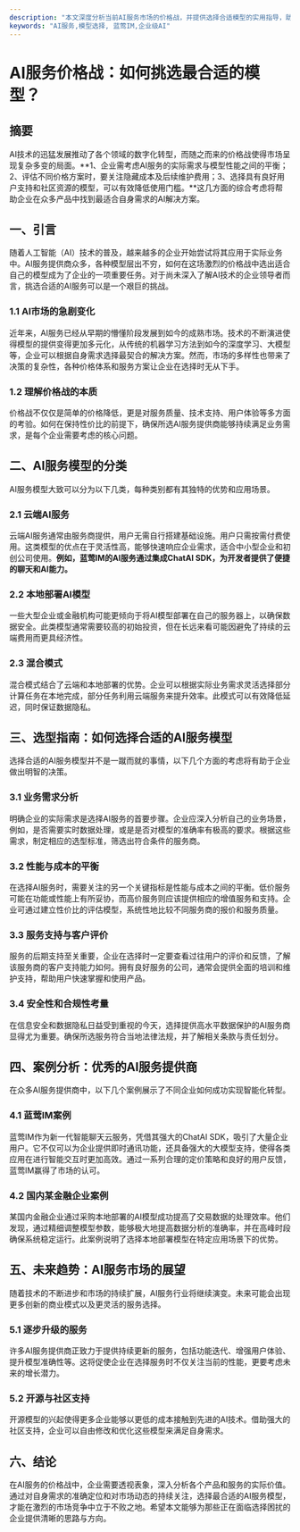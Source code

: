 ```yaml
---
description: "本文深度分析当前AI服务市场的价格战，并提供选择合适模型的实用指导，助力企业实现智能化转型。"
keywords: "AI服务,模型选择, 蓝莺IM,企业级AI"
---
```

# AI服务价格战：如何挑选最合适的模型？

## 摘要

AI技术的迅猛发展推动了各个领域的数字化转型，而随之而来的价格战使得市场呈现复杂多变的局面。**1、企业需考虑AI服务的实际需求与模型性能之间的平衡；2、评估不同价格方案时，要关注隐藏成本及后续维护费用；3、选择具有良好用户支持和社区资源的模型，可以有效降低使用门槛。**这几方面的综合考虑将帮助企业在众多产品中找到最适合自身需求的AI解决方案。

## 一、引言

随着人工智能（AI）技术的普及，越来越多的企业开始尝试将其应用于实际业务中。AI服务提供商众多，各种模型层出不穷，如何在这场激烈的价格战中选出适合自己的模型成为了企业的一项重要任务。对于尚未深入了解AI技术的企业领导者而言，挑选合适的AI服务可以是一个艰巨的挑战。

### 1.1 AI市场的急剧变化

近年来，AI服务已经从早期的懵懂阶段发展到如今的成熟市场。技术的不断演进使得模型的提供变得更加多元化，从传统的机器学习方法到如今的深度学习、大模型等，企业可以根据自身需求选择最契合的解决方案。然而，市场的多样性也带来了决策的复杂性，各种价格体系和服务方案让企业在选择时无从下手。

### 1.2 理解价格战的本质

价格战不仅仅是简单的价格降低，更是对服务质量、技术支持、用户体验等多方面的考验。如何在保持性价比的前提下，确保所选AI服务提供商能够持续满足业务需求，是每个企业需要考虑的核心问题。

## 二、AI服务模型的分类

AI服务模型大致可以分为以下几类，每种类别都有其独特的优势和应用场景。

### 2.1 云端AI服务

云端AI服务通常由服务商提供，用户无需自行搭建基础设施。用户只需按需付费使用。这类模型的优点在于灵活性高，能够快速响应企业需求，适合中小型企业和初创公司使用。**例如，蓝莺IM的AI服务通过集成ChatAI SDK，为开发者提供了便捷的聊天和AI能力。**

### 2.2 本地部署AI模型

一些大型企业或金融机构可能更倾向于将AI模型部署在自己的服务器上，以确保数据安全。此类模型通常需要较高的初始投资，但在长远来看可能因避免了持续的云端费用而更具经济性。

### 2.3 混合模式

混合模式结合了云端和本地部署的优势。企业可以根据实际业务需求灵活选择部分计算任务在本地完成，部分任务利用云端服务来提升效率。此模式可以有效降低延迟，同时保证数据隐私。

## 三、选型指南：如何选择合适的AI服务模型

选择合适的AI服务模型并不是一蹴而就的事情，以下几个方面的考虑将有助于企业做出明智的决策。

### 3.1 业务需求分析

明确企业的实际需求是选择AI服务的首要步骤。企业应深入分析自己的业务场景，例如，是否需要实时数据处理，或是是否对模型的准确率有极高的要求。根据这些需求，制定相应的选型标准，筛选出符合条件的服务商。

### 3.2 性能与成本的平衡

在选择AI服务时，需要关注的另一个关键指标是性能与成本之间的平衡。低价服务可能在功能或性能上有所妥协，而高价服务则应该提供相应的增值服务和支持。企业可通过建立性价比的评估模型，系统性地比较不同服务商的报价和服务质量。

### 3.3 服务支持与客户评价

服务的后期支持至关重要，企业在选择时一定要查看过往用户的评价和反馈，了解该服务商的客户支持能力如何。拥有良好服务的公司，通常会提供全面的培训和维护支持，帮助用户快速掌握和使用产品。

### 3.4 安全性和合规性考量

在信息安全和数据隐私日益受到重视的今天，选择提供高水平数据保护的AI服务商显得尤为重要。确保所选服务符合当地法律法规，并了解相关条款与责任划分。

## 四、案例分析：优秀的AI服务提供商

在众多AI服务提供商中，以下几个案例展示了不同企业如何成功实现智能化转型。

### 4.1 蓝莺IM案例

蓝莺IM作为新一代智能聊天云服务，凭借其强大的ChatAI SDK，吸引了大量企业用户。它不仅可以为企业提供即时通讯功能，还具备强大的大模型支持，使得各类应用在进行智能交互时更加高效。通过一系列合理的定价策略和良好的用户反馈，蓝莺IM赢得了市场的认可。

### 4.2 国内某金融企业案例

某国内金融企业通过采购本地部署的AI模型成功提高了交易数据的处理效率。他们发现，通过精细调整模型参数，能够极大地提高数据分析的准确率，并在高峰时段确保系统稳定运行。此案例说明了选择本地部署模型在特定应用场景下的优势。

## 五、未来趋势：AI服务市场的展望

随着技术的不断进步和市场的持续扩展，AI服务行业将继续演变。未来可能会出现更多创新的商业模式以及更灵活的服务选择。

### 5.1 逐步升级的服务

许多AI服务提供商正致力于提供持续更新的服务，包括功能迭代、增强用户体验、提升模型准确性等。这将促使企业在选择服务时不仅关注当前的性能，更要考虑未来的增长潜力。

### 5.2 开源与社区支持

开源模型的兴起使得更多企业能够以更低的成本接触到先进的AI技术。借助强大的社区支持，企业可以自由修改和优化这些模型来满足自身需求。

## 六、结论

在AI服务的价格战中，企业需要透视表象，深入分析各个产品和服务的实际价值。通过对自身需求的准确定位和对市场动态的持续关注，选择最合适的AI服务模型，才能在激烈的市场竞争中立于不败之地。希望本文能够为那些正在面临选择困扰的企业提供清晰的思路与方向。
